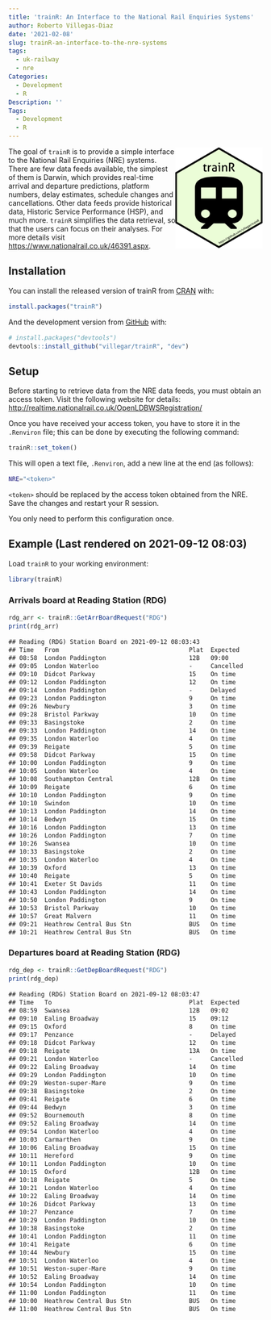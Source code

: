 ```yaml
---
title: 'trainR: An Interface to the National Rail Enquiries Systems'
author: Roberto Villegas-Diaz
date: '2021-02-08'
slug: trainR-an-interface-to-the-nre-systems
tags:
  - uk-railway
  - nre
Categories:
  - Development
  - R
Description: ''
Tags:
  - Development
  - R
---
```


<img src="https://raw.githubusercontent.com/villegar/trainR/main/inst/images/logo.png" alt="logo" align="right" height=200px/>

The goal of `trainR` is to provide a simple interface to the 
National Rail Enquiries (NRE) systems. There are few data feeds 
available, the simplest of them is Darwin, which provides real-time 
arrival and departure predictions, platform numbers, delay estimates, 
schedule changes and cancellations. Other data feeds provide historical 
data, Historic Service Performance (HSP), and much more. `trainR` 
simplifies the data retrieval, so that the users can focus on their 
analyses. For more details visit 
https://www.nationalrail.co.uk/46391.aspx.

## Installation

You can install the released version of trainR from [CRAN](https://CRAN.R-project.org) with:

``` r
install.packages("trainR")
```

And the development version from [GitHub](https://github.com/) with:

``` r
# install.packages("devtools")
devtools::install_github("villegar/trainR", "dev")
```

## Setup
Before starting to retrieve data from the NRE data feeds, you must obtain an access token. 
Visit the following website for details: http://realtime.nationalrail.co.uk/OpenLDBWSRegistration/

Once you have received your access token, you have to store it in the `.Renviron` file; this can be 
done by executing the following command:


```r
trainR::set_token()
```

This will open a text file, `.Renviron`, add a new line at the end (as follows):

```bash
NRE="<token>"
```

`<token>` should be replaced by the access token obtained from the NRE. Save the changes and restart 
your R session.

You only need to perform this configuration once.

## Example (Last rendered on 2021-09-12 08:03)

Load `trainR` to your working environment:

```r
library(trainR)
```

### Arrivals board at Reading Station (RDG)


```r
rdg_arr <- trainR::GetArrBoardRequest("RDG")
print(rdg_arr)
```

```
## Reading (RDG) Station Board on 2021-09-12 08:03:43
## Time   From                                    Plat  Expected
## 08:58  London Paddington                       12B   09:00
## 09:05  London Waterloo                         -     Cancelled
## 09:10  Didcot Parkway                          15    On time
## 09:12  London Paddington                       12    On time
## 09:14  London Paddington                       -     Delayed
## 09:23  London Paddington                       9     On time
## 09:26  Newbury                                 3     On time
## 09:28  Bristol Parkway                         10    On time
## 09:33  Basingstoke                             2     On time
## 09:33  London Paddington                       14    On time
## 09:35  London Waterloo                         4     On time
## 09:39  Reigate                                 5     On time
## 09:58  Didcot Parkway                          15    On time
## 10:00  London Paddington                       9     On time
## 10:05  London Waterloo                         4     On time
## 10:08  Southampton Central                     12B   On time
## 10:09  Reigate                                 6     On time
## 10:10  London Paddington                       9     On time
## 10:10  Swindon                                 10    On time
## 10:13  London Paddington                       14    On time
## 10:14  Bedwyn                                  15    On time
## 10:16  London Paddington                       13    On time
## 10:26  London Paddington                       7     On time
## 10:26  Swansea                                 10    On time
## 10:33  Basingstoke                             2     On time
## 10:35  London Waterloo                         4     On time
## 10:39  Oxford                                  13    On time
## 10:40  Reigate                                 5     On time
## 10:41  Exeter St Davids                        11    On time
## 10:43  London Paddington                       14    On time
## 10:50  London Paddington                       9     On time
## 10:53  Bristol Parkway                         10    On time
## 10:57  Great Malvern                           11    On time
## 09:21  Heathrow Central Bus Stn                BUS   On time
## 10:21  Heathrow Central Bus Stn                BUS   On time
```

### Departures board at Reading Station (RDG)


```r
rdg_dep <- trainR::GetDepBoardRequest("RDG")
print(rdg_dep)
```

```
## Reading (RDG) Station Board on 2021-09-12 08:03:47
## Time   To                                      Plat  Expected
## 08:59  Swansea                                 12B   09:02
## 09:10  Ealing Broadway                         15    09:12
## 09:15  Oxford                                  8     On time
## 09:17  Penzance                                -     Delayed
## 09:18  Didcot Parkway                          12    On time
## 09:18  Reigate                                 13A   On time
## 09:21  London Waterloo                         -     Cancelled
## 09:22  Ealing Broadway                         14    On time
## 09:29  London Paddington                       10    On time
## 09:29  Weston-super-Mare                       9     On time
## 09:38  Basingstoke                             2     On time
## 09:41  Reigate                                 6     On time
## 09:44  Bedwyn                                  3     On time
## 09:52  Bournemouth                             8     On time
## 09:52  Ealing Broadway                         14    On time
## 09:54  London Waterloo                         4     On time
## 10:03  Carmarthen                              9     On time
## 10:06  Ealing Broadway                         15    On time
## 10:11  Hereford                                9     On time
## 10:11  London Paddington                       10    On time
## 10:15  Oxford                                  12B   On time
## 10:18  Reigate                                 5     On time
## 10:21  London Waterloo                         4     On time
## 10:22  Ealing Broadway                         14    On time
## 10:26  Didcot Parkway                          13    On time
## 10:27  Penzance                                7     On time
## 10:29  London Paddington                       10    On time
## 10:38  Basingstoke                             2     On time
## 10:41  London Paddington                       11    On time
## 10:41  Reigate                                 6     On time
## 10:44  Newbury                                 15    On time
## 10:51  London Waterloo                         4     On time
## 10:51  Weston-super-Mare                       9     On time
## 10:52  Ealing Broadway                         14    On time
## 10:54  London Paddington                       10    On time
## 11:00  London Paddington                       11    On time
## 10:00  Heathrow Central Bus Stn                BUS   On time
## 11:00  Heathrow Central Bus Stn                BUS   On time
```
